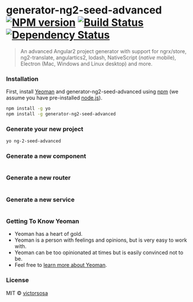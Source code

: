 # generator-ng2-seed-advanced [![NPM version][npm-image]][npm-url] [![Build Status][travis-image]][travis-url] [![Dependency Status][daviddm-image]][daviddm-url]
> An advanced Angular2 project generator with support for ngrx/store, ng2-translate, angulartics2, lodash, NativeScript (*native* mobile), Electron (Mac, Windows and Linux desktop) and more.

### Installation

First, install [Yeoman](http://yeoman.io) and generator-ng2-seed-advanced using [npm](https://www.npmjs.com/) (we assume you have pre-installed [node.js](https://nodejs.org/)).

```bash
npm install -g yo
npm install -g generator-ng2-seed-advanced
```

### Generate your new project

```bash
yo ng-2-seed-advanced
```

### Generate a new component
```bash yo ng-2-seed-advanced:component < component name >
```

### Generate a new router
```bash yo ng-2-seed-advanced:router < router name >
```

### Generate a new service
```bash yo ng-2-seed-advanced:service < service name >
```

### Getting To Know Yeoman

 * Yeoman has a heart of gold.
 * Yeoman is a person with feelings and opinions, but is very easy to work with.
 * Yeoman can be too opinionated at times but is easily convinced not to be.
 * Feel free to [learn more about Yeoman](http://yeoman.io/).

### License

MIT © [victorsosa](www.peopleware.do)


[npm-image]: https://badge.fury.io/js/generator-ng2-seed-advanced.svg
[npm-url]: https://npmjs.org/package/generator-ng2-seed-advanced
[travis-image]: https://travis-ci.org/peoplewareDo/generator-ng2-seed-advanced.svg?branch=master
[travis-url]: https://travis-ci.org/peoplewareDo/generator-ng2-seed-advanced
[daviddm-image]: https://david-dm.org/peoplewareDo/generator-ng2-seed-advanced.svg?theme=shields.io
[daviddm-url]: https://david-dm.org/peoplewareDo/generator-ng2-seed-advanced
